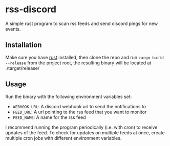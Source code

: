 # rss-discord

A simple rust program to scan rss feeds and send discord pings for new events.

## Installation

Make sure you have [rust](https://rustup.rs/) installed, then clone the repo and
run `cargo build --release` from the project root, the resulting binary will be
located at ./target/release/

## Usage

Run the binary with the following environment variables set:

-   `WEBHOOK_URL`: A discord webhook url to send the notifications to
-   `FEED_URL`: A url pointing to the rss feed that you want to monitor
-   `FEED_NAME`: A name for the rss feed

I recommend running the program periodically (i.e. with cron) to receive updates
of the feed. To check for updates on multiple feeds at once, create
multiple cron jobs with different environment variables.
